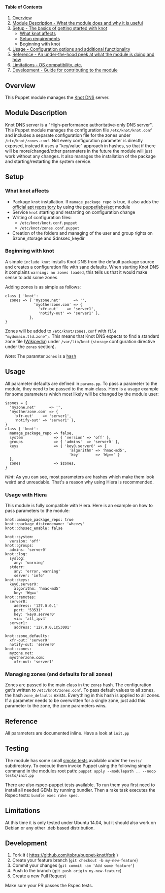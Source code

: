 #### Table of Contents

1. [Overview](#overview)
2. [Module Description - What the module does and why it is useful](#module-description)
3. [Setup - The basics of getting started with knot](#setup)
    * [What knot affects](#what-knot-affects)
    * [Setup requirements](#setup-requirements)
    * [Beginning with knot](#beginning-with-knot)
4. [Usage - Configuration options and additional functionality](#usage)
5. [Reference - An under-the-hood peek at what the module is doing and how](#reference)
5. [Limitations - OS compatibility, etc.](#limitations)
6. [Development - Guide for contributing to the module](#development)

## Overview

This Puppet module manages the [Knot DNS](https://www.knot-dns.cz/) server.

## Module Description

Knot DNS server is a "High-performance authoritative-only DNS server". This Puppet module
manages the configuration file `/etc/knot/knot.conf` and includes a separate configuration
file for the zones under `/etc/knot/zones.conf`.
Not every configuration parameter is directly exposed, instead it uses a "key/value" approach
in hashes, so that if there will be more/changed/other parameters in the future the module
will just work without any changes.
It also manages the installation of the package and starting/restarting the system service.

## Setup

### What knot affects

* Package `knot` installation. If `manage_package_repo` is true, it also adds the 
  [official apt repository](https://www.knot-dns.cz/documentation/html/installation.html#installing-knot-dns-packages-on-debian) by using the [puppetlabs/apt](https://forge.puppetlabs.com/puppetlabs/apt) module
* Service `knot` starting and restarting on configuration change
* Writing of configuration files:
  * `/etc/knot/knot.conf.puppet`
  * `/etc/knot/zones.conf.puppet`
* Creation of the folders and managing of the user and group rights
  on $zone_storage and $dnssec_keydir

### Beginning with knot

A simple `include knot` installs Knot DNS from the default package source and creates a configuration
file with sane defaults. When starting Knot DNS it complains `warning: no zones loaded`, this tells
us that it would make sense to add some zones.

Adding zones is as simple as follows:
```
class { 'knot':
  zones => { 'myzone.net'      => '',
             'myotherzone.com' => {
               'xfr-out'    => 'server1',
               'notify-out' => 'server1' },
           },
}
```

Zones will be added to `/etc/knot/zones.conf` with `file "mydomain.tld.zone";`.
This means that Knot DNS expects to find a standard zone file ([Wikipedia](http://en.wikipedia.org/wiki/Zone_file#File_format))
under `/var/lib/knot` (`storage` configuration directive under the `zones` section).

*Note*: The paramter `zones` is a [hash](https://docs.puppetlabs.com/puppet/latest/reference/lang_datatypes.html#hashes)

## Usage

All parameter defaults are defined in `params.pp`. To pass a parameter to
the module, they need to be passed to the main class.
Here is a usage example for some parameters which most likely will be 
changed by the module user:

```
$zones = {
  'myzone.net'      => '',
  'myotherzone.com' => {
    'xfr-out'    => 'server1',
    'notify-out' => 'server1' },
}
class { 'knot':
  manage_package_repo => false,
  system              => { 'version' => 'off' },
  groups              => { 'admins'  => 'server0' },
  keys                => { 'key0.server0' => {
                             'algorithm' => 'hmac-md5',
                             'key'       => 'Wg==' }
  },
  zones               => $zones,
}
```

*Hint*: As you can see, most parameters are hashes which make them look weird
and unreadable. That's a reason why using Hiera is recommended.

### Usage with Hiera

This module is fully compatible with Hiera. Here is an example on how
to pass parameters to the module:

```
knot::manage_package_repo: true
knot::package_distcodename: 'wheezy'
knot::dnssec_enable: false

knot::system:
  version: 'off'
knot::groups:
  admins: 'server0'
knot::log:
  syslog:
    any: 'warning'
  stderr:
    any: 'error, warning'
    server: 'info'
knot::keys:
  key0.server0:
    algorithm: 'hmac-md5'
    key: 'Wg=='
knot::remotes:
  server0:
    address: '127.0.0.1'
    port: '53531'
    key: 'key0.server0'
    via: 'all_ipv4'
  server1:
    address: '127.0.0.1@53001'

knot::zone_defaults:
  xfr-out: 'server0'
  notify-out: 'server0'
knot::zones:
  myzone.net:
  myotherzone.com:
    xfr-out: 'server1'
```

### Managing zones (and defaults for all zones)

Zones are passed to the main class in the `zones` hash. The configuration get's
written to `/etc/knot/zones.conf`.
To pass default values to all zones, the hash `zone_defaults` exists. Everything
in this hash is applied to all zones. If a parameter needs to be overwritten for
a single zone, just add this parameter to the zone, the zone parameters wins.

## Reference

All parameters are documented inline. Have a look at `init.pp`

## Testing

The module has some small [smoke tests](https://docs.puppetlabs.com/guides/tests_smoke.html) available under the
`tests/` subdirectory. To execute them invoke Puppet using the following simple command
in the modules root path: `puppet apply --modulepath .. --noop tests/init.pp`

There are also rspec-puppet tests available. To run them you first need to install all
needed GEMs by running bundler. Then a rake task executes the Rspec tests: `bundle exec rake spec`.

## Limitations

At this time it is only tested under Ubuntu 14.04, but it should also work on Debian or any other
.deb based distribution.

## Development

1. Fork it ( https://github.com/tobru/puppet-knot/fork )
2. Create your feature branch (`git checkout -b my-new-feature`)
3. Commit your changes (`git commit -am 'Add some feature'`)
4. Push to the branch (`git push origin my-new-feature`)
5. Create a new Pull Request

Make sure your PR passes the Rspec tests.
